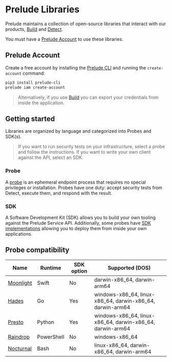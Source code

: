 # Prelude Libraries

Prelude maintains a collection of open-source libraries that interact with our products, [Build](https://docs.prelude.org/docs/build) and [Detect](https://docs.prelude.org/docs/the-basics).

You must have a [Prelude Account](https://docs.prelude.org/docs/prelude-account) to use these libraries. 

## Prelude Account

Create a free account by installing the [Prelude CLI](https://docs.prelude.org/docs/prelude-cli) and running the ``create-account`` command:
```bash
pip3 install prelude-cli
prelude iam create-account
```

> Alternatively, if you use [Build](https://build.preludesecurity.com) you can export your credentials from inside the application.

## Getting started

Libraries are organized by language and categorized into Probes and SDK(s).

> If you want to run security tests on your infrastructure, select a probe and follow the instructions. If you want to write your own client against the API, select an SDK.

### Probe

A [probe](https://docs.prelude.org/docs/probes) is an ephemeral endpoint process that requires no special privileges or installation. Probes have one duty: accept security tests from Detect, execute them, and respond with the result.

### SDK

A Software Development Kit (SDK) allows you to build your own tooling against the Prelude Service API. Additionally, some probes have [SDK implementations](https://docs.prelude.org/docs/probes#sdk-probes) allowing you to deploy them from inside your own applications.

## Probe compatibility 

| Name  |  Runtime | SDK option | Supported (DOS)
| ------------- | ------------- | ------------- | -------------
| [Moonlight](https://github.com/preludeorg/libraries/tree/master/swift/probe) | Swift | No | darwin-x86_64, darwin-arm64
| [Hades](https://github.com/preludeorg/libraries/tree/master/go/probe) | Go | Yes | windows-x86_64, linux-x86_64, darwin-x86_64, darwin-arm64
| [Presto](https://github.com/preludeorg/libraries/tree/master/python/probe) | Python | Yes | windows-x86_64, linux-x86_64, darwin-x86_64, darwin-arm64
| [Raindrop](https://github.com/preludeorg/libraries/tree/master/shell/probe) | PowerShell | No | windows-x86_64
| [Nocturnal](https://github.com/preludeorg/libraries/tree/master/shell/probe) | Bash | No | linux-x86_64, darwin-x86_64, darwin-arm64
